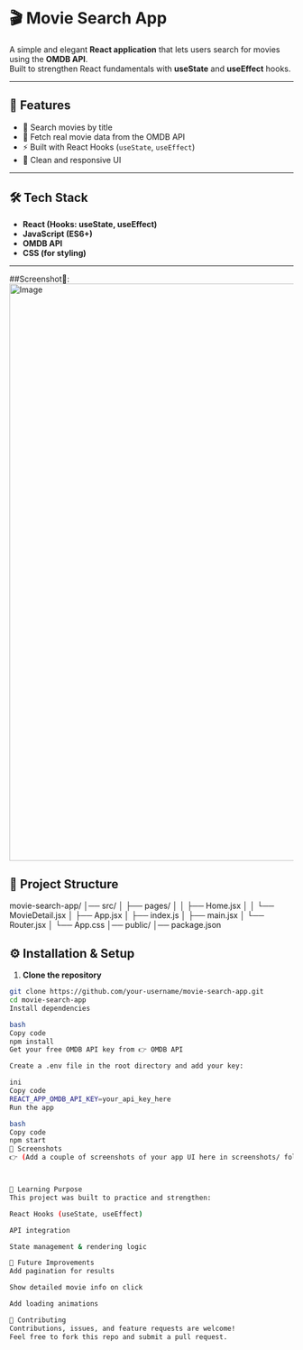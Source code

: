 # 🎬 Movie Search App  

A simple and elegant **React application** that lets users search for movies using the **OMDB API**.  
Built to strengthen React fundamentals with **useState** and **useEffect** hooks.  

---

## 🚀 Features  
- 🔎 Search movies by title  
- 🎥 Fetch real movie data from the OMDB API  
- ⚡ Built with React Hooks (`useState`, `useEffect`)  
- 🎨 Clean and responsive UI  

---

## 🛠️ Tech Stack  
- **React (Hooks: useState, useEffect)**  
- **JavaScript (ES6+)**  
- **OMDB API**  
- **CSS (for styling)**  

---

##Screenshot📸:
<img width="1280" height="1024" alt="Image" src="https://github.com/user-attachments/assets/71a67eab-9248-4a9f-9209-bac24edf6efa" />

## 📂 Project Structure  
movie-search-app/
│── src/
│ ├── pages/
│ │ ├── Home.jsx
│ │ └── MovieDetail.jsx
│ ├── App.jsx
│ ├── index.js
│ ├── main.jsx
│ └── Router.jsx
│ └── App.css
│── public/
│── package.json

## ⚙️ Installation & Setup  

1. **Clone the repository**  
```bash
git clone https://github.com/your-username/movie-search-app.git
cd movie-search-app
Install dependencies

bash
Copy code
npm install
Get your free OMDB API key from 👉 OMDB API

Create a .env file in the root directory and add your key:

ini
Copy code
REACT_APP_OMDB_API_KEY=your_api_key_here
Run the app

bash
Copy code
npm start
📸 Screenshots
👉 (Add a couple of screenshots of your app UI here in screenshots/ folder)



🎯 Learning Purpose
This project was built to practice and strengthen:

React Hooks (useState, useEffect)

API integration

State management & rendering logic

🌟 Future Improvements
Add pagination for results

Show detailed movie info on click

Add loading animations

🤝 Contributing
Contributions, issues, and feature requests are welcome!
Feel free to fork this repo and submit a pull request.
